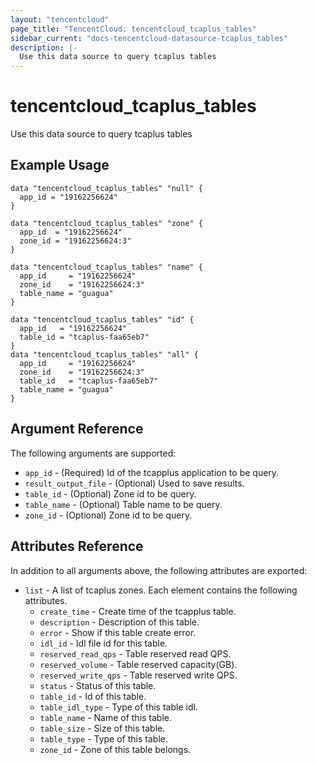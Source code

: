 ```yaml
---
layout: "tencentcloud"
page_title: "TencentCloud: tencentcloud_tcaplus_tables"
sidebar_current: "docs-tencentcloud-datasource-tcaplus_tables"
description: |-
  Use this data source to query tcaplus tables
---
```


# tencentcloud_tcaplus_tables

Use this data source to query tcaplus tables

## Example Usage

```hcl
data "tencentcloud_tcaplus_tables" "null" {
  app_id = "19162256624"
}

data "tencentcloud_tcaplus_tables" "zone" {
  app_id  = "19162256624"
  zone_id = "19162256624:3"
}

data "tencentcloud_tcaplus_tables" "name" {
  app_id     = "19162256624"
  zone_id    = "19162256624:3"
  table_name = "guagua"
}

data "tencentcloud_tcaplus_tables" "id" {
  app_id   = "19162256624"
  table_id = "tcaplus-faa65eb7"
}
data "tencentcloud_tcaplus_tables" "all" {
  app_id     = "19162256624"
  zone_id    = "19162256624:3"
  table_id   = "tcaplus-faa65eb7"
  table_name = "guagua"
}
```

## Argument Reference

The following arguments are supported:

* `app_id` - (Required) Id of the tcapplus application to be query.
* `result_output_file` - (Optional) Used to save results.
* `table_id` - (Optional) Zone id to be query.
* `table_name` - (Optional) Table name to be query.
* `zone_id` - (Optional) Zone id to be query.

## Attributes Reference

In addition to all arguments above, the following attributes are exported:

* `list` - A list of tcaplus zones. Each element contains the following attributes.
  * `create_time` - Create time of the tcapplus table.
  * `description` - Description of this table.
  * `error` - Show if this table  create error.
  * `idl_id` - Idl file id for this table.
  * `reserved_read_qps` - Table reserved read QPS.
  * `reserved_volume` - Table reserved capacity(GB).
  * `reserved_write_qps` - Table reserved write QPS.
  * `status` - Status of this table.
  * `table_id` - Id of this table.
  * `table_idl_type` - Type of this table idl.
  * `table_name` - Name of this table.
  * `table_size` - Size of this table.
  * `table_type` - Type of this table.
  * `zone_id` - Zone of this table belongs.


